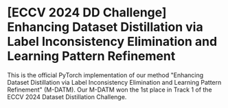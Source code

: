 # [ECCV 2024 DD Challenge] Enhancing Dataset Distillation via Label Inconsistency Elimination and Learning Pattern Refinement
This is the official PyTorch implementation of our method "Enhancing Dataset Distillation via Label Inconsistency Elimination and Learning Pattern Refinement" (M-DATM). Our M-DATM won the 1st place in Track 1 of the ECCV 2024 Dataset Distillation Challenge. 
